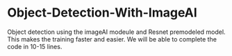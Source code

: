 # Object-Detection-With-ImageAI

Object detection using the imageAI modeule and Resnet premodeled model. This makes the training faster and easier.
We will be able to complete the code in 10-15 lines.